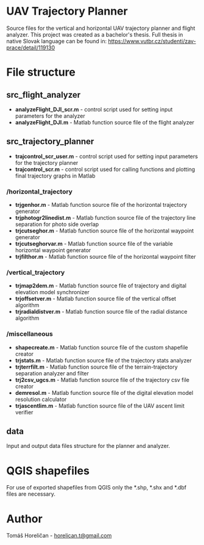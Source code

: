 # UAV Trajectory Planner

Source files for the vertical and horizontal UAV trajectory planner and flight analyzer. This project was created as a bachelor's thesis.
Full thesis in native Slovak language can be found in: https://www.vutbr.cz/studenti/zav-prace/detail/119130

# File structure

## src_flight_analyzer

* **analyzeFlight_DJI_scr.m** - control script used for setting input parameters for the analyzer
* **analyzeFlight_DJI.m** - Matlab function source file of the flight analyzer

## src_trajectory_planner

* **trajcontrol_scr_user.m** - control script used for setting input parameters for the trajectory planner
* **trajcontrol_scr.m** - control script used for calling functions and plotting final trajectory graphs in Matlab

### /horizontal_trajectory
 * **trjgenhor.m** - Matlab function source file of the horizontal trajectory generator
 * **trjphotogr2linedist.m** - Matlab function source file of the trajectory line separation for photo side overlap
 * **trjcutseghor.m** - Matlab function source file of the horizontal waypoint generator
 * **trjcutseghorvar.m** - Matlab function source file of the variable horizontal waypoint generator
 * **trjfilthor.m** - Matlab function source file of the horizontal waypoint filter
### /vertical_trajectory
 * **trjmap2dem.m** - Matlab function source file of trajectory and digital elevation model synchronizer
 * **trjoffsetver.m** - Matlab function source file of the vertical offset algorithm
 * **trjradialdistver.m** - Matlab function source file of the radial distance algorithm
### /miscellaneous
 * **shapecreate.m** - Matlab function source file of the custom shapefile creator
 * **trjstats.m** - Matlab function source file of the trajectory stats analyzer
 * **trjterrfilt.m** - Matlab function source file of the terrain-trajectory separation analyzer and filter
 * **trj2csv_ugcs.m** - Matlab function source file of the trajectory csv file creator
 * **demresol.m** - Matlab function source file of the digital elevation model resolution calculator
 * **trjascentlim.m** - Matlab function source file of the UAV ascent limit verifier

## data
Input and output data files structure for the planner and analyzer.

# QGIS shapefiles
For use of exported shapefiles from QGIS only the *.shp, *.shx and *.dbf files are necessary.

# Author
Tomáš Horeličan - horelican.t@gmail.com
